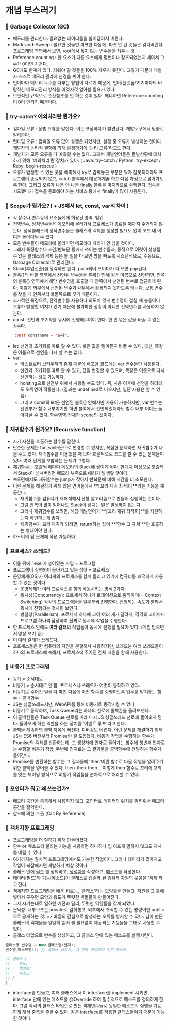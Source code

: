 # 개념 부스러기

### :pushpin: Garbage Collector (GC)
- 메모리를 관리한다. 필요없는 데이터들을 쓸어담아서 버린다.
- Mark-and-Sweep : 필요한 것들만 마크한 다음에, 마크 안 된 것들은 갖다버린다. 프로그래밍 측면에서 보면, root에서 닿지 않는 변수들을 치우는 것.
- Reference counting : 한 요소가 다른 요소에게 몇번이나 참조되었는지 세어서 그 수가 0이면 치운다.
- GC에도 한계가 있다. 지워야 할 것들을 100% 지우지 못한다. 그렇기 때문에 개발자 스스로 메모리 관리에 신경을 써야 한다.
- 언어마다 메모리 누수를 다루는 방법이 다르기 때문에, 언어/플랫폼/기기마다의 바람직한 메모리관리 방식을 이것저것 알아볼 필요가 있다.
- 보편적인 규칙으로 순환참조를 안 하는 것이 있다. 왜냐하면 Reference counting이 0이 안되기 때문이다.

### :pushpin: try-catch? 예외처리란 뭔가요?
- 컴파일 오류 : 문법 오류를 말한다. 이는 코딩하다가 발견된다. 개발도구에서 밑줄로 알려준다.
- 런타임 오류 : 컴파일 오류 없이 실행은 되었지만, 실행 중 오류가 발생하는 것이다. 개발자의 논리적 결함에 의해 발생하기에 '논리 오류'라고도 한다.
- 개발자가 모든 오류를 다 예측할 수는 없다. 그래서 개발언어들은 돌발상황에 대처하기 위해 '예외처리'란 장치가 있다. ( Java: try-catch / Python: try-except / Ruby: begin-rescue )
- 오류가 발생할 수 있는 곳을 예측해서 try로 감싸놓은 부분은 뭐가 잘못되더라도 프로그램이 종료되지 않고, catch 블록에서 대응하게끔 하고 다음 과정으로 넘어가도록 한다. 그리고 오류가 나든 안 나든 finally 블록을 마지막으로 실행한다. 접속을 시도했다가 접속을 종료해야 하는 서비스 등에서 finally가 많이 사용된다.

### :pushpin: Scope가 뭔가요? ( + JS에서 let, const, var의 차이 )
- 각 상수나 변수등의 요소들에게 허용된 영역, 범위
- 전역변수, 정적변수들은 메모리에 올라가서 프로세스가 종료될 때까지 수거되지 않는다. 정적클래스의 정적변수들은 클래스의 객체를 생성할 필요도 없이 코드 내 어디든 돌아다닐 수 있다.
- 모든 변수들이 메모리에 올라가면 메모리에 자리가 안 남을 것이다.
- 그래서 특정함수나 조건/반복문 등에서 쓰이는 변수들과, 동적으로 여럿이 생성될 수 있는 클래스의 객체 등은 볼 일을 다 보면 방을 빼도록 시스템적으로, 수동으로, Garbage Collector로 관리된다.
- Stack(후입선출)을 생각하면 된다. push되어 쓰이다가 다 쓰면 pop된다.
- 블록{}의 바깥 영역에서 선언된 변수들을 블록{} 안에 같은 이름으로 선언하면, 안쪽의 블록{} 영역에서 해당 변수명을 호출할 때 안쪽에서 선언된 변수로 접근하게 된다. 이렇게 외부에서 선언된 변수가 내부에서 활용되지 못하도록 막는다. 보통 변수를 찾을 때 안쪽부터 바깥쪽으로 찾기 때문이다.
- 추가적인 특징으로, 전역변수를 사용하다 의도치 않게 변수명이 겹칠 때 충돌이나 오류가 발생할 여지가 있기 때문에 불가피한 상황이 아니면 전역변수를 사용하지 않는다.
- const: 선언과 초기화를 동시에 진행해주어야 한다. 한 번 넣은 값을 바꿀 수 없는 상수다.
```java
    const constname = '문자';
```
- let: 선언과 초기화를 따로 할 수 있다. 넣은 값을 얼마든지 바꿀 수 있다. 대신, 똑같은 이름으로 선언을 다시 할 수는 없다.
- var: 
    - 익스플로러 브라우저의 존재 때문에 배포용 코드에는 var 변수들만 사용된다.
    - 선언과 초기화를 따로 할 수 있고, 값을 변경할 수 있으며, 똑같은 이름으로 다시 선언하는 것도 가능하다. 
    - hoisting으로 선언부 위에서 사용될 수도 있다. 즉, 사용 이후에 선언을 하더라도 오류없이 작동한다. (결과는 undefined로 나오지만, 일단 사용은 할 수 있음)
    - 그리고 const와 let은 선언된 블록{} 안에서만 사용이 가능하지만, var 변수는 선언부가 함수 내부이기만 하면 블록에서 선언되었더라도 함수 내부 어디든 돌아다닐 수 있다. 함수영역 전체가 scope인 것이다.

### :pushpin: 재귀함수가 뭔가요? (Recursive function)
- 자기 자신을 호출하는 함수를 말한다.
- 단순한 문제는 for, while문으로 변경할 수 있지만, 복잡한 문제라면 재귀함수가 나을 수도 있다. 재귀함수를 이용했을 때 보다 효율적으로 코드를 짤 수 있는 문제들이 있다. 여러 단계를 포함하는 문제가 그렇다.
- 재귀함수는 호출될 때마다 메모리의 Stack에 쌓이게 된다. 한계치 이상으로 호출돼서 Stack이 넘쳐버리면 메모리 부족으로 에러가 발생할 것이다.
- 속도면에서도 재귀함수는 jump가 잦아서 반복문에 비해 시간을 더 소모한다.
- 이런 문제를 해결하기 위해 많은 언어들에서 **[꼬리 재귀 최적화]**라는 기능을 제공한다. 
    - 재귀함수를 컴퓨터가 재해석해서 선형 알고리즘으로 만들어 실행하는 것이다. 
    - 그럼 반복이 많이 일어나도 Stack이 넘치는 일은 발생하지 않는다.
    - 그러니 재귀함수를 쓰려면, 해당 개발언어가 **[꼬리 재귀 최적화]**를 지원하는지 확인하는게 좋다.
    - 재귀함수가 꼬리 재귀가 되려면, return하는 값이 **'함수 그 자체'**만 호출하는 형태여야 한다.
- 하노이의 탑 문제에 적용 가능하다.

### :pushpin: 프로세스? 쓰레드?
- 이름 뒤에 '.exe'가 붙어있는 파일 = 프로그램
- 프로그램이 실행되어 돌아가고 있는 상태 = 프로세스
- 운영체제(OS)가 여러개의 프로세스를 함께 돌리고 있기에 컴퓨터를 쾌적하게 사용할 수 있는 것이다.
    - 운영체제가 여러 프로세스를 함께 작동시키는 방식 2가지:
    - 동시성(Concurrency): 프로세서 하나가 로테이션으로 움직이며(= Context Switching) 각각의 프로그램들을 일부분씩 진행한다. 진행되는 속도가 빨라서 동시에 진행되는 것처럼 보인다.
    - 병렬성(Parallelism): 프로세서 하나에 코어 여러 개가 달려서, 각각의 코어마다 프로그램 하나씩 담당하여 진짜로 동시에 작업을 수행한다.
- 한 프로세스 안에도 **여러 갈래**의 작업들이 동시에 진행될 필요가 있다. (게임 받으면서 영상 보기 등)
- 이 여러 갈래가 쓰레드다.
- 프로세스들은 한 컴퓨터의 자원을 분할해서 사용하지만, 쓰레드는 여러 쓰레드들이 하나의 프로세스에 속해서, 프로세스에 주어진 전체 자원을 함께 사용한다.

### :pushpin: 비동기 프로그래밍
- 동기 = 순서대로
- 비동기 = 순서대로 안 함, 프로세스나 쓰레드가 여럿이 동작하고 있다.
- 비동기로 주어진 일을 다 마친 다음에 어떤 함수를 실행하도록 업무를 맡겨놓는 함수 = 콜백함수
- JS는 싱글쓰레드지만, WebAPI를 통해 비동기로 동작시킬 수 있다.
- 비동기로 동작하며, Task Queue라는 하나의 선로에 콜백칸을 올려보낸다.
- 이 콜백칸들은 Task Queue 선로를 따라 다시 JS 싱글쓰레드 선로에 돌아오게 된다. 돌아오게 하는 역할을 하는 장치를 '이벤트 루프'라고 한다.
- 콜백을 계속하면 콜백 지옥에 빠진다. 디버깅도 어럽다. 이런 문제를 해결하기 위해 JS는 ES6 버전부터 Promise란 걸 도입했다. 비동기 작업을 수행하는 함수가 Promise의 객체를 반환하는데, 그 생성자에 인자로 들어가는 함수에 첫번째 인자로는 수행할 비동기 작업, 두번째 인자로는 그 결과물을 콜백함수에 전달하는 함수가 들어간다.
- Promise를 반환하는 함수는 그 결과물에 'then'이란 함수로 다음 작업을 알려주기 위한 콜백을 넣어줄 수 있다. then-then-then... 이렇게 then 함수로 꼬리에 꼬리를 잇는 체이닝 방식으로 비동기 작업들을 순차적으로 처리할 수 있다.

### :pushpin: 포인터가 뭐고 왜 쓰는건가?
- 메모리 공간을 중복해서 사용하지 않고, 포인터로 데이터의 위치를 알려줘서 메모리 공간을 절약한다.
- 참조에 의한 호출 (Call By Reference)

### :pushpin: 객체지향 프로그래밍
- 프로그래밍을 더 잘하기 위해 만들어졌다.
- 함수 or 메소드라 불리는 기능을 사용하면 하나하나 입 아프게 말하지 않고도 지시를 내릴 수 있다.
- 여기까지는 절차적 프로그래밍에서도 가능한 작업이다. 그러나 데이터가 많아지고 작업이 복잡해지면 개발하기 벅찰 것이다.
- 클래스 안에 [필드]() 를 정의하고, [생성자]()를 작성하고, [메소드]()를 작성한다.
- 데이터(필드)와 기능(메소드)이 클래스로 캡슐화 된 컴퓨터 자원의 묶음을 '객체'라고 한다.
- 객체지향 프로그래밍을 배운 뒤로는, '클래스'라는 모양틀을 만들고, 자원을 그 틀에 넣어서 구우면 모양과 용도가 뚜렷한 벽돌들이 만들어진다.
- 그저 시키는대로 일하던 예전과 달리, 뚜렷한 역할들을 갖게 되었다.
- 은닉성: 내부구조는 private로 감춰놓고, 외부에서 조작할 수 있는 명령어만 public으로 공개하는 것. => 바깥의 간섭으로 발생하는 오류를 방지할 수 있다. 남이 만든 클래스의 객체들을 일일히 뜯어 볼 필요없이 제공되는 기능들을 그대로 사용할 수 있다.
- 클래스 타입으로 변수를 생성하고, 그 클래스 안에 있는 메소드를 실행시킨다.
```java
클래스명 변수명 = new 클래스명(인자);
변수명.메소드명(); // 클래스 생성시, 그 안에 작성되어 있던 메소드.   

// 클래스 {
//    필드;
//    생성자;
//    메소드;
// }
}
```
- interface를 만들고, 여러 클래스에서 이 interface를 implement 시키면, interface 안에 있는 메소드를 @Override 하여 필수적으로 메소드를 정의하게 한다. 그럼 각각의 클래스 타입으로 만든 객체변수들로 동일한 메소드의 실행을 가능하게 해서 중복을 줄일 수 있다. 같은 interface를 적용한 클래스들이기 때문에 가능한 것이다.

